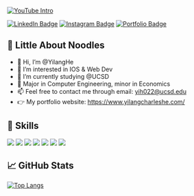   [![YouTube Intro](https://user-images.githubusercontent.com/64986230/180298562-b27ce64d-e614-4279-8afe-6aff84606686.gif)](https://www.youtube.com/channel/UC2YaiUgNXANsyIQ0cw1z2Dw/featured/)

  [![LinkedIn Badge](https://img.shields.io/badge/LinkedIn-Profile-informational?style=flat&logo=linkedin&logoColor=white&color=0D76A8)](https://www.linkedin.com/in/charlesheyilang/)
  [![Instagram Badge](https://img.shields.io/badge/Instagram-Profile-informational?style=flat&logo=instagram&logoColor=white&color=E1306C)](https://www.instagram.com/himrnoodles/)
  [![Portfolio Badge](https://img.shields.io/badge/Portfolio-Profile-informational?style=flat&logo=instatus&logoColor=white&color=CCCCCC)](https://www.yilangcharleshe.com/)


## 🍜 Little About Noodles 
- 👋 Hi, I’m @YilangHe
- 👀 I’m interested in IOS & Web Dev
- 🌱 I’m currently studying @UCSD
- 🎱 Major in Computer Engineering, minor in Economics
- 📫 Feel free to contact me through email: yih022@ucsd.edu
- 👉 My portfolio website: https://www.yilangcharleshe.com/
  
## 💼 Skills

<p>
  <img src="https://img.shields.io/badge/Java-ED8B00?style=for-the-badge&logo=java&logoColor=white" />
  <img src="https://img.shields.io/badge/Swift-FA7343?style=for-the-badge&logo=swift&logoColor=white" />
  <img src="https://img.shields.io/badge/Python-3776AB?style=for-the-badge&logo=python&logoColor=white" />
  <img src="https://img.shields.io/badge/HTML5-E34F26?style=for-the-badge&logo=html5&logoColor=white" />
  <img src="https://img.shields.io/badge/CSS3-1572B6?style=for-the-badge&logo=css3&logoColor=white" />
  <img src="https://img.shields.io/badge/JavaScript-323330?style=for-the-badge&logo=javascript&logoColor=F7DF1E" />
  <img src="https://img.shields.io/badge/C%2B%2B-00599C?style=for-the-badge&logo=c%2B%2B&logoColor=white" />
</p>


## 📈 GitHub Stats

[![Top Langs](https://github-readme-stats.vercel.app/api/top-langs/?username=YilangHe)](https://github.com/YilangHe/)


